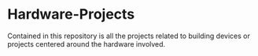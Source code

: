 # Hardware-Projects

Contained in this repository is all the projects related to building devices or projects centered around the hardware involved.
